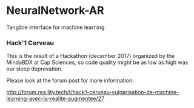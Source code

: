 # NeuralNetwork-AR
Tangible interface for machine learning

### Hack'1 Cerveau

This is the result of a Hackathon (december 2017) organized by the MindaBDX at Cap Sciences, so code quality might be as low as high was our sleep deprevation. 

Please look at the forum post for more information:

http://forum.rea.lity.tech/t/hack1-cerveau-vulgarisation-de-machine-learning-avec-la-realite-augmentee/27
